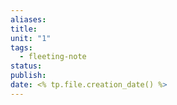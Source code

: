 ```yaml
---
aliases: 
title: 
unit: "1"
tags:
  - fleeting-note
status: 
publish: 
date: <% tp.file.creation_date() %>
---
```

